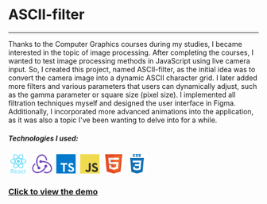 # ASCII-filter

---

Thanks to the Computer Graphics courses during my studies, I became interested in the topic of image processing. After completing the courses, I wanted to test image processing methods in JavaScript using live camera input. So, I created this project, named ASCII-filter, as the initial idea was to convert the camera image into a dynamic ASCII character grid. I later added more filters and various parameters that users can dynamically adjust, such as the gamma parameter or square size (pixel size). I implemented all filtration techniques myself and designed the user interface in Figma. Additionally, I incorporated more advanced animations into the application, as it was also a topic I've been wanting to delve into for a while.

##### Technologies I used:
<div>
  <img src="https://github.com/devicons/devicon/blob/master/icons/react/react-original-wordmark.svg" title="React" alt="React" width="40" height="40"/>&nbsp;
  <img src="https://github.com/devicons/devicon/blob/master/icons/redux/redux-original.svg" title="Redux" alt="Redux " width="40" height="40"/>&nbsp;
  <img src="https://github.com/devicons/devicon/blob/master/icons/typescript/typescript-original.svg" title="TypeScript" alt="TypeScript" width="40" height="40"/>&nbsp;
  <img src="https://github.com/devicons/devicon/blob/master/icons/javascript/javascript-original.svg" title="JavaScript" alt="JavaScript" width="40" height="40"/>&nbsp;
  <img src="https://github.com/devicons/devicon/blob/master/icons/html5/html5-original.svg" title="HTML5" alt="HTML" width="40" height="40"/>&nbsp;
  <img src="https://github.com/devicons/devicon/blob/master/icons/css3/css3-plain-wordmark.svg"  title="CSS3" alt="CSS" width="40" height="40"/>&nbsp;
</div>

### [Click to view the demo](https://ascii-filter.onrender.com)
